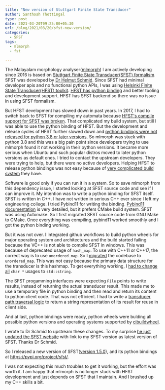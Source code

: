 ```yaml
---
title: "New version of Stuttgart Finite State Transducer"
author: Santhosh Thottingal
type: post
date: 2021-03-20T09:25:00+05:30
url: /blog/2021/03/20/sfst-new-version/
categories:
  - SFST
tags:
  - mlmorph
  - fst

---
```


The Malayalam morphology analyser([mlmorph][14]) I am actively developing since 2016 is based on [Stuttgart Finite State Transducer(SFST) formalism][1]. SFST was developed by [Dr Helmut Schmid][2]. Since SFST had minimal developer apis and no functional python APIs, I was using [Helsinki Finite State Transducer(HFST) toolkit][12]. [HFST has python binding][13] and better tooling and development support. HFST has SFST backend so there was no issue in using SFST formalism.

But HFST development has slowed down in past years. In 2017, I had to switch back to SFST for compiling my automata because [HFST's compile support for SFST was broken][3]. That complicated my build system, but still I was able to use the python binding of HFST. But the development and release cycles of HFST further slowed down and [python bindings were not released for python 3.8 or later versions][4]. So mlmorph was stuck with python 3.8 and this was a big pain point since  developers trying to use mlmorph found it not working in their python versions. It became more serious when Ubuntu and such popular distros moved to later python versions as default ones. I tried to contact the upstream developers. They were trying to help, but there were no active developers. Helping HFST to release python bindings was not easy because of [very complicated build system][5] they have.

Software is good only if you can run it in a system. So to save mlmorph from this dependency issue, I started looking at SFST source code and see if I can improve it. My intention was to write a python binding for SFST itself. SFST is written in C++. I have not written in serious C++ ever since I left my engineering college. I tried Pybind11 for writing the binding. [Pybind11 documentation][6] is very detailed, but it prefers CMake build system. SFST was using Automake. So I first migrated SFST source code from GNU Make to CMake. Once everything was compiling, pybind11 worked smoothly and I got the python binding working.

But it was not over. I integrated github workflows to build python wheels for major operating system and architectures and the build started failing because the VC++ is not able to compile SFST in windows. This was because of deprecated usage of `hash_map`. To use with C++11 or C++17, the correct way is to use `unordered_map`. So I [migrated][8] the codebase to `unordered_map`. This was not easy because the primary data structure for the transducer is this hashmap. To get everything working, I [had to change all][7] `char *` usages to `std::string`.

The SFST progamming interfaces were expecting `File` points to write results, instead of returning the actual transducer result. This made me to use a temporary file in python binding and then read and return its content to python client code. That was not efficient. I had to write a [transducer path traversal logic][9] to return a string representation of its result for reuse in client side.

And at last, python bindings were ready, python wheels were bulding all possible python versions and operating systems supported by [cibuildwheel][10].

I wrote to Dr Schmid to upstream these changes. To my surprise [he just updated the SFST website][1] with link to my SFST version as latest version of SFST. Thanks Dr Schmid.

So I released a new version of SFST([version 1.5.0][11]), and its python bindings at https://pypi.org/project/sfst/.

I was not expecting this much troubles to get it working, but the effort was worth it. I am happy that mlmorph is no longer stuck with HFST development and just depends on SFST that I maintain. And I brushed up my C++ skills a bit.

[1]: https://www.cis.lmu.de/~schmid/tools/SFST/
[2]: https://www.cis.lmu.de/~schmid/
[3]: https://github.com/hfst/hfst/issues/369
[4]: https://github.com/hfst/hfst/issues/448
[5]: https://github.com/hfst/hfst/wiki/Releasing
[6]: https://pybind11.readthedocs.io/
[7]: https://github.com/santhoshtr/sfst/commit/746b3c4641b871530e363ed3969bcedcbb2a8d15
[8]: https://github.com/santhoshtr/sfst/commit/dc2852e5ad76422cdf9edfbe21303e77e078ad6d
[9]: https://github.com/santhoshtr/sfst/commit/57a78080112ebc1b78a31df79a194c85f2d8932c
[10]: https://github.com/joerick/cibuildwheel
[11]: https://github.com/santhoshtr/sfst/releases/
[12]: https://github.com/hfst/hfst
[13]: https://pypi.org/project/hfst/
[14]: https://morph.smc.org.in